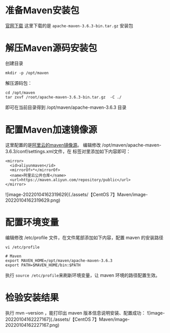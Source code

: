# 准备Maven安装包

[官网下载](https://maven.apache.org/download.cgi) 这⾥下载的是 `apache-maven-3.6.3-bin.tar.gz` 安装包

# 解压Maven源码安装包

创建目录

```
mkdir -p /opt/maven
```

解压源码包： 

```plain
cd /opt/maven
tar zxvf /root/apache-maven-3.6.3-bin.tar.gz  -C ./
```

即可在当前⽬录得到 /opt/maven/apache-maven-3.6.3 ⽬录 

# 配置Maven加速镜像源
这⾥配置的是[阿⾥云的maven镜像源](https://developer.aliyun.com/mvn/guide?spm=a2c6h.13651104.0.0.3c8536a4uYQ82x)。
编辑修改 /opt/maven/apache-maven-3.6.3/conf/settings.xml⽂件，在 <mirrors></mirrors> 标签对⾥添加如下内容即可： 

```plain
<mirror>
  <id>aliyunmaven</id>
  <mirrorOf>*</mirrorOf>
  <name>阿里云公共仓库</name>
  <url>https://maven.aliyun.com/repository/public</url>
</mirror>
```

![image-20220104162319629](./assets/【CentOS 7】Maven/image-20220104162319629.png)

# 配置环境变量
编辑修改 /etc/profile ⽂件，在⽂件尾部添加如下内容，配置 maven 的安装路径 

`vi /etc/profile`

```plain
# Maven
export MAVEN_HOME=/opt/maven/apache-maven-3.6.3
export PATH=$MAVEN_HOME/bin:$PATH
```

执⾏ `source /etc/profile`来刷新环境变量，让 maven 环境的路径配置⽣效。

# 检验安装结果

执⾏ mvn –version ，能打印出 maven 版本信息说明安装、配置成功： 
![image-20220104162227167](./assets/【CentOS 7】Maven/image-20220104162227167.png)
